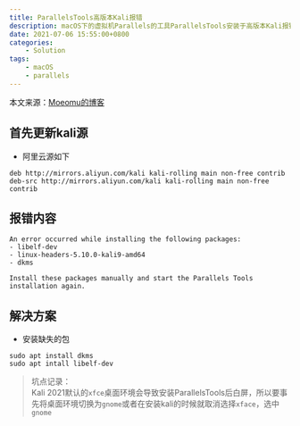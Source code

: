 ```yaml
---
title: ParallelsTools高版本Kali报错
description: macOS下的虚拟机Parallels的工具ParallelsTools安装于高版本Kali报错的解决办法
date: 2021-07-06 15:55:00+0800
categories:
    - Solution
tags:
    - macOS
    - parallels
---
```


本文来源：[Moeomu的博客](/zh-cn/posts/ParallelsTools高版本Kali报错/)

## 首先更新kali源

- 阿里云源如下

```sourcelist
deb http://mirrors.aliyun.com/kali kali-rolling main non-free contrib
deb-src http://mirrors.aliyun.com/kali kali-rolling main non-free contrib
```

## 报错内容

```shell
An error occurred while installing the following packages:
- libelf-dev
- linux-headers-5.10.0-kali9-amd64
- dkms

Install these packages manually and start the Parallels Tools installation again.
```

## 解决方案

- 安装缺失的包

```shell
sudo apt install dkms
sudo apt intall libelf-dev
```

> 坑点记录：  
> Kali 2021默认的`xfce`桌面环境会导致安装ParallelsTools后白屏，所以要事先将桌面环境切换为`gnome`或者在安装kali的时候就取消选择`xface`，选中`gnome`
